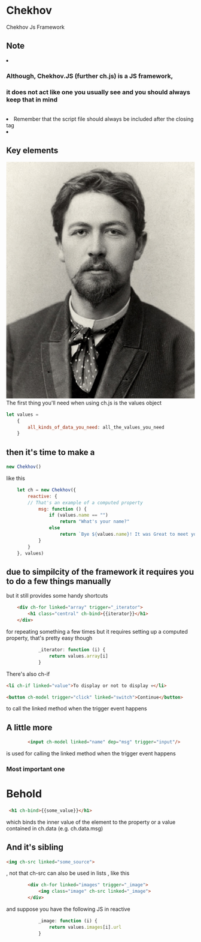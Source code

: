 # Chekhov
Chekhov Js Framework
## Note
<li> <h3>Although, Chekhov.JS (further ch.js) is a JS framework,</h3>
<h3>it does not act like one you usually see and you should always keep that in mind</h3>
<br>
</li>
<li> Remember that the script file should always be included after the <body> closing tag</li>
<li><h2>Key elements</h2></li>
<img src="./chekhov.jpg"></img>
The first thing you'll need when using ch.js is the values object 

```js
let values =
    {
        all_kinds_of_data_you_need: all_the_values_you_need
    }
```
## then it's time to make a  
```js
new Chekhov()
```    
like this
```js
    let ch = new Chekhov({
        reactive: {
        // That's an example of a computed property
            msg: function () {
                if (values.name == "")
                    return "What's your name?"
                else
                    return `Bye ${values.name}! It was Great to meet you!`
            }
        }
    }, values)
```
## due to simpilcity of the framework it requires you to do a few things manually
but it still provides some handy shortcuts
```html
    <div ch-for linked="array" trigger="_iterator">
        <h1 class="central" ch-bind>{{iterator}}</h1>
    </div>
```
for repeating something a few times but it requires setting up a computed property, that's pretty easy though
```js
            _iterator: function (i) {
                return values.array[i]
            }
```
There's also ch-if 
```html
<li ch-if linked="value">To display or not to display 💀</li>
```
```html
<button ch-model trigger="click" linked="switch">Continue</button>
```
to call the linked method when the trigger event happens
## A little more
```html
        <input ch-model linked="name" dep="msg" trigger="input"/>
```
is used
for calling the linked method when the trigger event happens
### Most important one
# Behold
```html
 <h1 ch-bind>{{some_value}}</h1>
```
which binds the inner value of the element to the property or a value contained in ch.data (e.g. ch.data.msg)
## And it's sibling
```html
<img ch-src linked="some_source">
```
, not that ch-src can also be used in lists
, like this
```html
        <div ch-for linked="images" trigger="_image">
            <img class="image" ch-src linked="_image">
        </div>
```
and suppose you have the following JS in reactive
```js
            _image: function (i) {
                return values.images[i].url
            }
```
